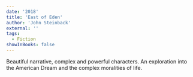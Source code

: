 ```yaml
---
date: '2018'
title: 'East of Eden'
author: 'John Steinback'
external: ''
tags:
  - Fiction
showInBooks: false
---
```


Beautiful narrative, complex and powerful characters. An exploration into the American Dream and the complex moralities of life.
